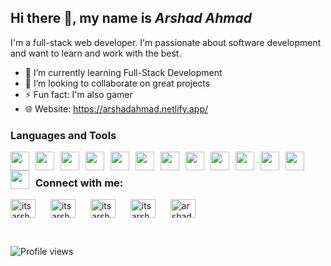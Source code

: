 ## Hi there 👋, my name is *Arshad Ahmad*
I'm a full-stack web developer. I'm passionate about software development and want to learn and work with the best.

- 🌱 I’m currently learning Full-Stack Development 
- 👯 I’m looking to collaborate on great projects 
- ⚡ Fun fact: I'm also gamer
- 🌐 Website: https://arshadahmad.netlify.app/

### **Languages and Tools**

<img src="https://cdn.jsdelivr.net/gh/devicons/devicon/icons/html5/html5-original.svg" width=30 align="left" style="margin-right:10px;" />

<img src="https://cdn.jsdelivr.net/gh/devicons/devicon/icons/css3/css3-original.svg" width=30 align="left" style="margin-right:10px;" />

<img src="https://cdn.jsdelivr.net/gh/devicons/devicon/icons/javascript/javascript-original.svg" width=30 align="left" style="margin-right:10px;" />

<img src="https://cdn.jsdelivr.net/gh/devicons/devicon/icons/nodejs/nodejs-original.svg" width=30 align="left" style="margin-right:10px;" />

<img src="https://cdn.jsdelivr.net/gh/devicons/devicon/icons/express/express-original.svg" width=30 align="left" style="margin-right:10px; background:white;" />

<img src="https://cdn.jsdelivr.net/gh/devicons/devicon/icons/mongodb/mongodb-original.svg" width=30 align="left" style="margin-right:10px;" />

<img src="https://cdn.jsdelivr.net/gh/devicons/devicon/icons/mysql/mysql-original.svg" width=30 align="left" style="margin-right:10px;" />

<img src="https://cdn.jsdelivr.net/gh/devicons/devicon/icons/react/react-original.svg" width=30 align="left" style="margin-right:10px;" />

<img src="https://cdn.jsdelivr.net/gh/devicons/devicon/icons/java/java-original.svg" width=30 align="left" style="margin-right:10px;" />

<img src="https://cdn.jsdelivr.net/gh/devicons/devicon/icons/androidstudio/androidstudio-original.svg" width=30 align="left" style="margin-right:10px;" />

<img src="https://cdn.jsdelivr.net/gh/devicons/devicon/icons/python/python-original.svg" width=30 align="left" style="margin-right:10px;" />

<img src="https://cdn.jsdelivr.net/gh/devicons/devicon/icons/git/git-original.svg" width=30 align="left" style="margin-right:10px;" />

<img src="https://cdn.jsdelivr.net/gh/devicons/devicon/icons/bootstrap/bootstrap-original.svg" width=30 align="left" style="margin-right:10px;" />

<!-- <img src="https://cdn.jsdelivr.net/gh/devicons/devicon/icons/kotlin/kotlin-original.svg" width=30 align="left" style="margin-right:10px;" /> -->

<br>

### **Connect with me:**
<a href="https://codepen.io/itsarshadahmad" target="blank"><img align="center" src="https://raw.githubusercontent.com/rahuldkjain/github-profile-readme-generator/master/src/images/icons/Social/codepen.svg" alt="itsarshadahmad" height="30" width="40" style="margin-right:20px;" /></a>
<a href="https://twitter.com/itsarshadahmad" target="blank"><img align="center" src="https://raw.githubusercontent.com/rahuldkjain/github-profile-readme-generator/master/src/images/icons/Social/twitter.svg" alt="itsarshadahmad" height="30" width="40" style="margin-right:20px;" /></a>
<a href="https://linkedin.com/in/itsarshadahmad" target="blank"><img align="center" src="https://raw.githubusercontent.com/rahuldkjain/github-profile-readme-generator/master/src/images/icons/Social/linked-in-alt.svg" alt="itsarshadahmad" height="30" width="40" style="margin-right:20px;" /></a>
<a href="https://codesandbox.com/itsarshadahmad" target="blank"><img align="center" src="https://raw.githubusercontent.com/rahuldkjain/github-profile-readme-generator/master/src/images/icons/Social/codesandbox.svg" alt="itsarshadahmad" height="30" width="40" style="margin-right:20px;" /></a>
<a href="https://www.hackerrank.com/arshadahmad" target="blank"><img align="center" src="https://raw.githubusercontent.com/rahuldkjain/github-profile-readme-generator/master/src/images/icons/Social/hackerrank.svg" alt="arshadahmad" height="30" width="40" style="margin-right:20px;" /></a>


<br>

<!-- [![Top Langs](https://github-readme-stats.vercel.app/api/top-langs/?username=itsarshadahmad&show_icons=true&theme=tokyonight)](https://github.com/anuraghazra/github-readme-stats) -->

<!-- ![Arshad's GitHub stats](https://github-readme-stats.vercel.app/api?username=itsarshadahmad&show_icons=true&theme=tokyonight) -->

<!-- ![GitHub Activity Graph](https://activity-graph.herokuapp.com/graph?username=itsarshadahmad) -->

![Profile views](https://gpvc.arturio.dev/itsarshadahmad)
